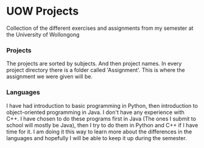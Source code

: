 # UOW Projects
Collection of the different exercises and assignments from my semester at the University of Wollongong

### Projects
The projects are sorted by subjects. And then project names.
In every project directory there is a folder called 'Assignment'. This is where the assignment we were given will be.

### Languages
I have had introduction to basic programming in Python, then introduction to object-oriented programming in Java. I don't have any experience with C++.
I have chosen to do these programs first in Java (The ones I submit to school will mostly be Java), then I try to do them in Python and C++ if I have time for it. I am doing it this way to learn more about the differences in the languages and hopefully I will be able to keep it up during the semester.
